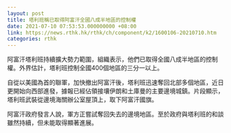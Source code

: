 ```yaml
---
layout: post
title: 塔利班稱已取得阿富汗全國八成半地區的控制權
date: 2021-07-10 07:53:53.000000000 +08:00
link: https://news.rthk.hk/rthk/ch/component/k2/1600106-20210710.htm
categories: rthk
---
```


阿富汗塔利班持續擴大勢力範圍，組織表示，他們已取得全國八成半地區的控制權。外界估計，塔利班控制全國400個地區的三分一以上。

自從以美國為首的聯軍，加快撤出阿富汗後，塔利班迅速奪回北部多個地區，近日更開始向西部進發，據報已經佔領接壤伊朗和土庫曼的主要邊境城鎮。片段顯示，塔利班武裝從邊境海關辦公室屋頂上，取下阿富汗國旗。

阿富汗政府發言人說，軍方正嘗試奪回失去的邊境地區。至於政府與塔利班的和談雖然持續，但未能取得顯著進展。
